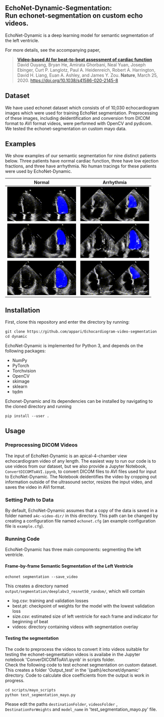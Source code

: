 EchoNet-Dynamic-Segmentation:<br/> Run echonet-segmentation on custom echo videos.
------------------------------------------------------------------------------

EchoNet-Dynamic is a deep learning model for semantic segmentation of the left ventricle.

For more details, see the accompanying paper,

> [**Video-based AI for beat-to-beat assessment of cardiac function**](https://www.nature.com/articles/s41586-020-2145-8)<br/>
  David Ouyang, Bryan He, Amirata Ghorbani, Neal Yuan, Joseph Ebinger, Curt P. Langlotz, Paul A. Heidenreich, Robert A. Harrington, David H. Liang, Euan A. Ashley, and James Y. Zou. <b>Nature</b>, March 25, 2020. https://doi.org/10.1038/s41586-020-2145-8

Dataset
-------
We have used echonet dataset which consists of of 10,030 echocardiogram images which were used for training EchoNet segmentation.
Preprocessing of these images, including deidentification and conversion from DICOM format to AVI format videos, were performed with OpenCV and pydicom.
We tested the echonet-segmentation on custom mayo data. 

Examples
--------

We show examples of our semantic segmentation for nine distinct patients below.
Three patients have normal cardiac function, three have low ejection fractions, and three have arrhythmia.
No human tracings for these patients were used by EchoNet-Dynamic.

| Normal                                 | Arrhythmia                             |
| ------                                 | ----------                             |
| ![](docs/media/0X10A28877E97DF540.gif) | ![](docs/media/0X132C1E8DBB715D1D.gif) |
| ![](docs/media/0X1167650B8BEFF863.gif) | ![](docs/media/0X18BA5512BE5D6FFA.gif) |
| ![](docs/media/0X148FFCBF4D0C398F.gif) | ![](docs/media/0X1E12EEE43FD913E5.gif) |

Installation
------------

First, clone this repository and enter the directory by running:

    git clone https://github.com/appari/Echocardiogram-video-segmentation
    cd dynamic

EchoNet-Dynamic is implemented for Python 3, and depends on the following packages:
  - NumPy
  - PyTorch
  - Torchvision
  - OpenCV
  - skimage
  - sklearn
  - tqdm

Echonet-Dynamic and its dependencies can be installed by navigating to the cloned directory and running

    pip install --user .

Usage
-----
### Preprocessing DICOM Videos

The input of EchoNet-Dynamic is an apical-4-chamber view echocardiogram video of any length. The easiest way to run our code is to use videos from our dataset, but we also provide a Jupyter Notebook, `ConvertDICOMToAVI.ipynb`, to convert DICOM files to AVI files used for input to EchoNet-Dynamic. The Notebook deidentifies the video by cropping out information outside of the ultrasound sector, resizes the input video, and saves the video in AVI format. 

### Setting Path to Data

By default, EchoNet-Dynamic assumes that a copy of the data is saved in a folder named `a4c-video-dir/` in this directory.
This path can be changed by creating a configuration file named `echonet.cfg` (an example configuration file is `example.cfg`).

### Running Code

EchoNet-Dynamic has three main components: segmenting the left ventricle.

#### Frame-by-frame Semantic Segmentation of the Left Ventricle

    echonet segmentation --save_video
  
This creates a directory named `output/segmentation/deeplabv3_resnet50_random/`, which will contain
  - log.csv: training and validation losses
  - best.pt: checkpoint of weights for the model with the lowest validation loss
  - size.csv: estimated size of left ventricle for each frame and indicator for beginning of beat
  - videos: directory containing videos with segmentation overlay

#### Testing the segmentation
The code to preprocess the videos to convert it into videos suitable for testing the echonet-segmentation videos is availabe in the Jupyter notebook 'ConverDICOMToAVI.ipynb' in scripts folder.  
Check the following code to test echonet segmentation on custom dataset. This creates a folder 'Output_test' in the '{path}/echonet/dynamic' directory. Code to calculate dice coefficients from the output is work in progress.

    cd scripts/mayo_scripts
    python test_segmentation_mayo.py

Please edit the paths `destinationFolder`, `videosFolder` , `DestinationForWeights` and `model_name` in 'test_segmentation_mayo.py' file.





